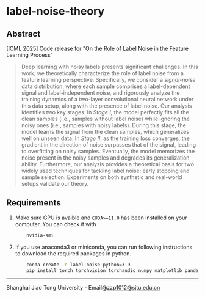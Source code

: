 # label-noise-theory

## Abstract 
[ICML 2025] Code release for "On the Role of Label Noise in the Feature Learning Process"

> Deep learning with noisy labels presents significant challenges. In this work, we theoretically characterize the role of label noise from a feature learning perspective. Specifically, we consider a *signal-noise* data distribution, where each sample comprises a label-dependent signal and label-independent noise, and rigorously analyze the training dynamics of a two-layer convolutional neural network under this data setup, along with the presence of label noise. Our analysis identifies two key stages. In *Stage I*, the model perfectly fits all the clean samples (i.e., samples without label noise) while ignoring the noisy ones (i.e., samples with noisy labels). During this stage, the model learns the signal from the clean samples, which generalizes well on unseen data. In *Stage II*, as the training loss converges, the gradient in the direction of noise surpasses that of the signal, leading to overfitting on noisy samples. Eventually, the model memorizes the noise present in the noisy samples and degrades its generalization ability. Furthermore, our analysis provides a theoretical basis for two widely used techniques for tackling label noise: early stopping and sample selection. Experiments on both synthetic and real-world setups validate our theory.

## Requirements

1. Make sure GPU is avaible and `CUDA>=11.0` has been installed on your computer. You can check it with
    ```bash
        nvidia-smi
    ```
2. If you use anaconda3 or miniconda, you can run following instructions to download the required packages in python.
    ```bash
        conda create -n label-noise python=3.9
        pip install torch torchvision torchaudio numpy matplotlib pandas shap
    ```

---------------------------------------------------------------------------------
Shanghai Jiao Tong University - Email@[zzp1012@sjtu.edu.cn](zzp1012@sjtu.edu.cn)